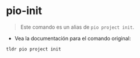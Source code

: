 # pio-init

> Este comando es un alias de `pio project init`.

- Vea la documentación para el comando original:

`tldr pio project init`
